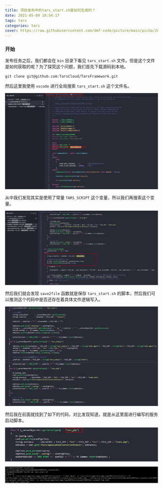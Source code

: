```yaml
---
title: 项目发布中的tars_start.sh是如何生成的？
date: 2021-05-09 18:54:17
tags: tars
categories: tars
cover: https://raw.githubusercontent.com/dmf-code/picture/main/picGo/20210509185454.png
---
```


### 开始

发布任务之后，我们都会在 `bin` 目录下看见 `tars_start.sh` 文件。但是这个文件是如何获取的呢？为了探究这个问题，我们首先下载源码到本地。

```shell
git clone git@github.com:TarsCloud/TarsFramework.git
```

然后这里我使用 `vscode` 进行全局搜索 `tars_start.sh` 这个文件名。

![Image.png](https://raw.githubusercontent.com/dmf-code/picture/main/picGo/20210509185535.png)

从中我们发现其实是使用了常量 `TARS_SCRIPT` 这个变量，所以我们再搜索这个变量。

![Image 2.png](https://raw.githubusercontent.com/dmf-code/picture/main/picGo/20210509185554.png)

然后我们就会发现 `save2file` 函数就是保存 `tars_start.sh` 的脚本，然后我们可以推测这个代码中是否还存在着具体文件逻辑写入。

![Image 3.png](https://raw.githubusercontent.com/dmf-code/picture/main/picGo/20210509185609.png)

然后我在前面就找到了如下的代码，对比发现知道，就是从这里面进行编写的服务启动脚本。


![Image 4.png](https://raw.githubusercontent.com/dmf-code/picture/main/picGo/20210509185626.png)

![Image 5.png](https://raw.githubusercontent.com/dmf-code/picture/main/picGo/20210509185643.png)
